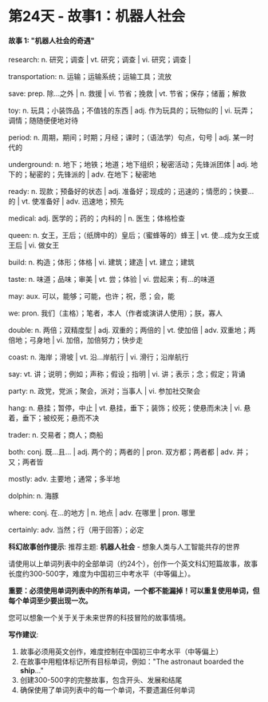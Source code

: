 # 第24天 - 故事1：机器人社会

#### 故事 1: "机器人社会的奇遇"

research: n. 研究；调查 | vt. 研究；调查 | vi. 研究；调查 | 

transportation: n. 运输；运输系统；运输工具；流放

save: prep. 除...之外 | n. 救援 | vi. 节省；挽救 | vt. 节省；保存；储蓄；解救

toy: n. 玩具；小装饰品；不值钱的东西 | adj. 作为玩具的；玩物似的 | vi. 玩弄；调情；随随便便地对待

period: n. 周期，期间；时期；月经；课时；（语法学）句点，句号 | adj. 某一时代的

underground: n. 地下；地铁；地道；地下组织；秘密活动；先锋派团体 | adj. 地下的；秘密的；先锋派的 | adv. 在地下；秘密地

ready: n. 现款；预备好的状态 | adj. 准备好；现成的；迅速的；情愿的；快要…的 | vt. 使准备好 | adv. 迅速地；预先

medical: adj. 医学的；药的；内科的 | n. 医生；体格检查

queen: n. 女王，王后；（纸牌中的）皇后；（蜜蜂等的）蜂王 | vt. 使…成为女王或王后 | vi. 做女王

build: n. 构造；体形；体格 | vi. 建筑；建造 | vt. 建立；建筑

taste: n. 味道；品味；审美 | vt. 尝；体验 | vi. 尝起来；有…的味道

may: aux. 可以，能够；可能，也许；祝，愿；会，能

we: pron. 我们（主格）；笔者，本人（作者或演讲人使用）；朕，寡人

double: n. 两倍；双精度型 | adj. 双重的；两倍的 | vt. 使加倍 | adv. 双重地；两倍地；弓身地 | vi. 加倍，加倍努力；快步走

coast: n. 海岸；滑坡 | vt. 沿…岸航行 | vi. 滑行；沿岸航行

say: vt. 讲；说明；例如；声称；假设；指明 | vi. 讲；表示；念；假定；背诵

party: n. 政党，党派；聚会，派对；当事人  | vi. 参加社交聚会 

hang: n. 悬挂；暂停，中止 | vt. 悬挂，垂下；装饰；绞死；使悬而未决 | vi. 悬着，垂下；被绞死；悬而不决

trader: n. 交易者；商人；商船

both: conj. 既…且… | adj. 两个的；两者的 | pron. 双方都；两者都 | adv. 并；又；两者皆

mostly: adv. 主要地；通常；多半地

dolphin: n. 海豚

where: conj. 在…的地方 | n. 地点 | adv. 在哪里 | pron. 哪里

certainly: adv. 当然；行（用于回答）；必定

**科幻故事创作提示**:
推荐主题: **机器人社会** - 想象人类与人工智能共存的世界

请使用以上单词列表中的全部单词（约24个），创作一个英文科幻短篇故事，故事长度约300-500字，难度为中国初三中考水平（中等偏上）。

**重要：必须使用单词列表中的所有单词，一个都不能漏掉！可以重复使用单词，但每个单词至少要出现一次。**

您可以想象一个关于关于未来世界的科技冒险的故事情境。

**写作建议**: 
1. 故事必须用英文创作，难度控制在中国初三中考水平（中等偏上）
2. 在故事中用粗体标记所有目标单词，例如："The astronaut boarded the **ship**..."
3. 创建300-500字的完整故事，包含开头、发展和结尾
4. 确保使用了单词列表中的每一个单词，不要遗漏任何单词
